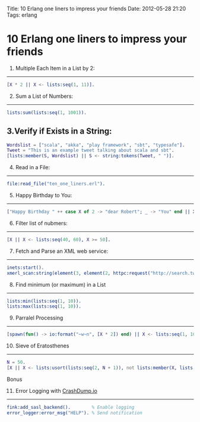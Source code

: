 Title: 10 Erlang one liners to impress your friends
Date: 2012-05-28 21:20
Tags: erlang

10 Erlang one liners to impress your friends
=========

1. Multiple Each Item in a List by 2:
-------------------------------------------------------------------------------

```erlang
[X * 2 || X <- lists:seq(1, 11)].
```

2. Sum a List of Numbers:
-------------------------------------------------------------------------------

```erlang
lists:sum(lists:seq(1, 1001)).
```

3.Verify if Exists in a String:
-------------------------------------------------------------------------------

```erlang
Wordslist = ["scala", "akka", "play framework", "sbt", "typesafe"].
Tweet = "This is an example tweet talking about scala and sbt".
[lists:member(S, Wordslist) || S <- string:tokens(Tweet, " ")].
```

4. Read in a File:
-------------------------------------------------------------------------------

```erlang
file:read_file("ten_one_liners.erl").
```

5. Happy Birthday to You:
-------------------------------------------------------------------------------

```erlang
["Happy Birthday " ++ case X of 2 -> "dear Robert"; _ -> "You" end || X <- lists:seq(1, 4)].
```

6. Filter list of nubmers:
-------------------------------------------------------------------------------

```erlang
[X || X <- lists:seq(40, 60), X >= 50].
```

7. Fetch and Parse an XML web service:
-------------------------------------------------------------------------------

```erlang
inets:start().
xmerl_scan:string(element(3, element(2, httpc:request("http://search.twitter.com/search.atom?&q=erlang")))).
```

8. Find minimum (or maximum) in a List
-------------------------------------------------------------------------------

```erlang
lists:min(lists:seq(1, 10)).
lists:max(lists:seq(1, 10)).
```

9. Parralel Processing
-------------------------------------------------------------------------------

```erlang
[spawn(fun() -> io:format("~w~n", [X * 2]) end) || X <- lists:seq(1, 10)].
```

10. Sieve of Eratosthenes
-------------------------------------------------------------------------------

```erlang
N = 50.
[X || X <- lists:usort(lists:seq(2, N + 1)), not lists:member(X, lists:usort([(P * F) || P <- lists:seq(2, round(math:pow(N, 0.5)) + 2), F <- lists:seq(2, round(N / P))]))].
```
Bonus

11. Error Logging with [CrashDump.io](https://crashdump.io)
-----------------------------------------------------------

```erlang
fink:add_sasl_backend().        % Enable logging
error_logger:error_msg("HELP"). % Send notification
```

